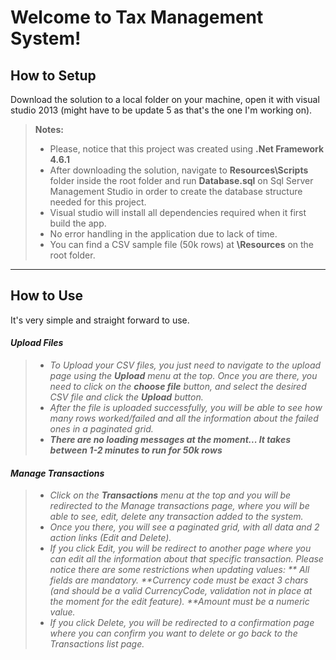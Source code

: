 Welcome to Tax Management System!
===================


How to Setup
-------------

Download the solution to a local folder on your machine, open it with visual studio 2013 (might have to be update 5 as that's the one I'm working on).

> **Notes:**
> - Please, notice that this project was created using **.Net Framework 4.6.1**
> - After downloading the solution, navigate to **Resources\Scripts** folder inside the root folder and run **Database.sql** on Sql Server Management Studio in order to create the database structure needed for this project.
> - Visual studio will install all dependencies required when it first build the app.
> - No error handling in the application due to lack of time.
> - You can find a CSV sample file (50k rows) at **\Resources** on the root folder.

----------


How to Use
-------------------
It's very simple and straight forward to use.  

#### <i class="icon-upload"> Upload Files

> - To Upload your CSV files, you just need to navigate to the upload page using the **Upload** menu at the top. Once you are there, you need to click on the **choose file** button, and select the desired CSV file and click the **Upload** button. 
> - After the file is uploaded successfully, you will be able to see how many rows worked/failed and all the information about the failed ones in a paginated grid.
> - **There are no loading messages at the moment... It takes between 1-2 minutes to run for 50k rows**

#### <i class="icon-refresh"></i> Manage Transactions

> - Click on the **Transactions** menu at the top and you will be redirected to the Manage transactions page, where you will be able to see, edit, delete any transaction added to the system.
> - Once you there, you will see a paginated grid, with all data and 2 action links (Edit and Delete).
> - If you click Edit, you will be redirect to another page where you can edit all the information about that specific transaction. Please notice there are some restrictions when updating values: 
 > ** All fields are mandatory.
 > **Currency code must be exact 3 chars (and should be a valid CurrencyCode, validation not in place at the moment for the edit feature).
 > **Amount must be a numeric value.
> - If you click Delete, you will be redirected to a confirmation page where you can confirm you want to delete or go back to the Transactions list page.
